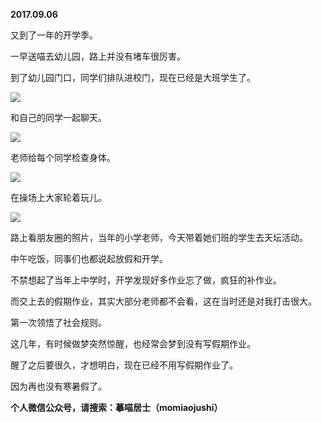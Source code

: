 
          
**2017.09.06**

又到了一年的开学季。

一早送喵去幼儿园，路上并没有堵车很厉害。

到了幼儿园门口，同学们排队进校门，现在已经是大班学生了。


![](https://pic1.zhimg.com/v2-f0f6421a0f6c505b7ed159d8ece4c389.jpg)


和自己的同学一起聊天。


![](https://pic3.zhimg.com/v2-292c7621da05f4515891ccf660ce10d9.jpg)


老师给每个同学检查身体。


![](https://pic4.zhimg.com/v2-1722bb88e70341f93056c80191edc3fb.jpg)


在操场上大家轮着玩儿。


![](https://pic3.zhimg.com/v2-43bc24d5657ef9c0b83b82cecabb7e88.jpg)


路上看朋友圈的照片，当年的小学老师，今天带着她们班的学生去天坛活动。

中午吃饭，同事们也都说起放假和开学。

不禁想起了当年上中学时，开学发现好多作业忘了做，疯狂的补作业。

而交上去的假期作业，其实大部分老师都不会看，这在当时还是对我打击很大。

第一次领悟了社会规则。

这几年，有时候做梦突然惊醒，也经常会梦到没有写假期作业。

醒了之后要很久，才想明白，现在已经不用写假期作业了。

因为再也没有寒暑假了。


**个人微信公众号，请搜索：摹喵居士（momiaojushi）**

        